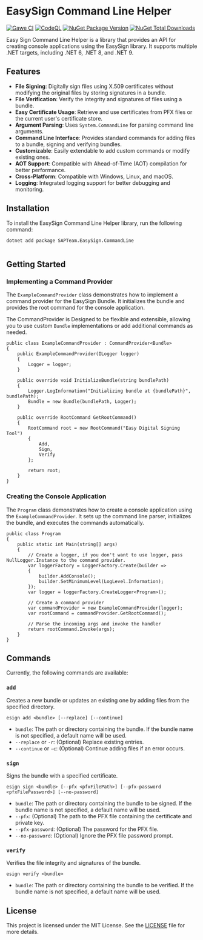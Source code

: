 # EasySign Command Line Helper

[![Gawe CI](https://github.com/SAPTeamDEV/EasySign/actions/workflows/main.yml/badge.svg?event=push)](https://github.com/SAPTeamDEV/EasySign/actions/workflows/main.yml)
[![CodeQL](https://github.com/SAPTeamDEV/EasySign/actions/workflows/codeql.yml/badge.svg?event=push)](https://github.com/SAPTeamDEV/EasySign/actions/workflows/codeql.yml)
[![NuGet Package Version](https://img.shields.io/nuget/v/SAPTeam.EasySign.CommandLine)](https://www.nuget.org/packages/SAPTeam.EasySign.CommandLine)
[![NuGet Total Downloads](https://img.shields.io/nuget/dt/SAPTeam.EasySign.CommandLine)](https://www.nuget.org/packages/SAPTeam.EasySign.CommandLine)

Easy Sign Command Line Helper is a library that provides an API for creating console applications using the EasySign library. It supports multiple .NET targets, including .NET 6, .NET 8, and .NET 9.

## Features

- **File Signing**: Digitally sign files using X.509 certificates without modifying the original files by storing signatures in a bundle.
- **File Verification**: Verify the integrity and signatures of files using a bundle.
- **Easy Certificate Usage**: Retrieve and use certificates from PFX files or the current user's certificate store.
- **Argument Parsing**: Uses `System.CommandLine` for parsing command line arguments.
- **Command Line Interface**: Provides standard commands for adding files to a bundle, signing and verifying bundles.
- **Customizable**: Easily extendable to add custom commands or modify existing ones.
- **AOT Support**: Compatible with Ahead-of-Time (AOT) compilation for better performance.
- **Cross-Platform**: Compatible with Windows, Linux, and macOS.
- **Logging**: Integrated logging support for better debugging and monitoring.

## Installation

To install the EasySign Command Line Helper library, run the following command:


```
dotnet add package SAPTeam.EasySign.CommandLine


```

## Getting Started

### Implementing a Command Provider

The `ExampleCommandProvider` class demonstrates how to implement a command provider for the EasySign Bundle. It initializes the bundle and provides the root command for the console application.

The CommandProvider is Designed to be flexible and extensible, allowing you to use custom `Bundle` implementations or add additional commands as needed.

```
public class ExampleCommandProvider : CommandProvider<Bundle>
{
    public ExampleCommandProvider(ILogger logger)
    {
        Logger = logger;
    }

    public override void InitializeBundle(string bundlePath)
    {
        Logger.LogInformation("Initializing bundle at {bundlePath}", bundlePath);
        Bundle = new Bundle(bundlePath, Logger);
    }

    public override RootCommand GetRootCommand()
    {
        RootCommand root = new RootCommand("Easy Digital Signing Tool")
        {
            Add,
            Sign,
            Verify
        };

        return root;
    }
}
```

### Creating the Console Application

The `Program` class demonstrates how to create a console application using the `ExampleCommandProvider`. It sets up the command line parser, initializes the bundle, and executes the commands automatically.

```
public class Program
{
    public static int Main(string[] args)
    {
        // Create a logger, if you don't want to use logger, pass NullLogger.Instance to the command provider.
        var loggerFactory = LoggerFactory.Create(builder =>
        {
            builder.AddConsole();
            builder.SetMinimumLevel(LogLevel.Information);
        });
        var logger = loggerFactory.CreateLogger<Program>();

        // Create a command provider
        var commandProvider = new ExampleCommandProvider(logger);
        var rootCommand = commandProvider.GetRootCommand();

        // Parse the incoming args and invoke the handler
        return rootCommand.Invoke(args);
    }
}
```

## Commands

Currently, the following commands are available:

### `add`

Creates a new bundle or updates an existing one by adding files from the specified directory.


```
esign add <bundle> [--replace] [--continue]
```

- `bundle`: The path or directory containing the bundle. If the bundle name is not specified, a default name will be used.
- `--replace` or `-r`: (Optional) Replace existing entries.
- `--continue` or `-c`: (Optional) Continue adding files if an error occurs.

### `sign`

Signs the bundle with a specified certificate.


```
esign sign <bundle> [--pfx <pfxFilePath>] [--pfx-password <pfxFilePassword>] [--no-password]
```

- `bundle`: The path or directory containing the bundle to be signed. If the bundle name is not specified, a default name will be used.
- `--pfx`: (Optional) The path to the PFX file containing the certificate and private key.
- `--pfx-password`: (Optional) The password for the PFX file.
- `--no-password`: (Optional) Ignore the PFX file password prompt.

### `verify`

Verifies the file integrity and signatures of the bundle.


```
esign verify <bundle>
```

- `bundle`: The path or directory containing the bundle to be verified. If the bundle name is not specified, a default name will be used.

## License

This project is licensed under the MIT License. See the [LICENSE](LICENSE) file for more details.
